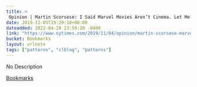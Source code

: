 ```yaml
---
title: > 
 Opinion | Martin Scorsese: I Said Marvel Movies Aren’t Cinema. Let Me Explain. - The New York Times
date: 2019-11-05T19:29:10+00:00
dateadded: 2022-04-20 23:59:20 -0400
link: "https://www.nytimes.com/2019/11/04/opinion/martin-scorsese-marvel.html"
bucket: Bookmarks
layout: urlnote
tags: ["patterns", "clblog", "patterns"]
--- 
```

No Description
 <!-- end excerpt --> 
<div class='bucket'><a class='internal-link' href='/buckets/bookmarks'>Bookmarks</a></div> 
